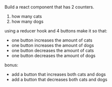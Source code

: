 Build a react component that has 2 counters.

1. how many cats
2. how many dogs

using a reducer hook and 4 buttons make it so that:

- one button increases the amount of cats
- one button increases the amount of dogs
- one button decreases the amount of cats
- one button decreases the amount of dogs

bonus:

- add a button that increases both cats and dogs
- add a button that decreases both cats and dogs

